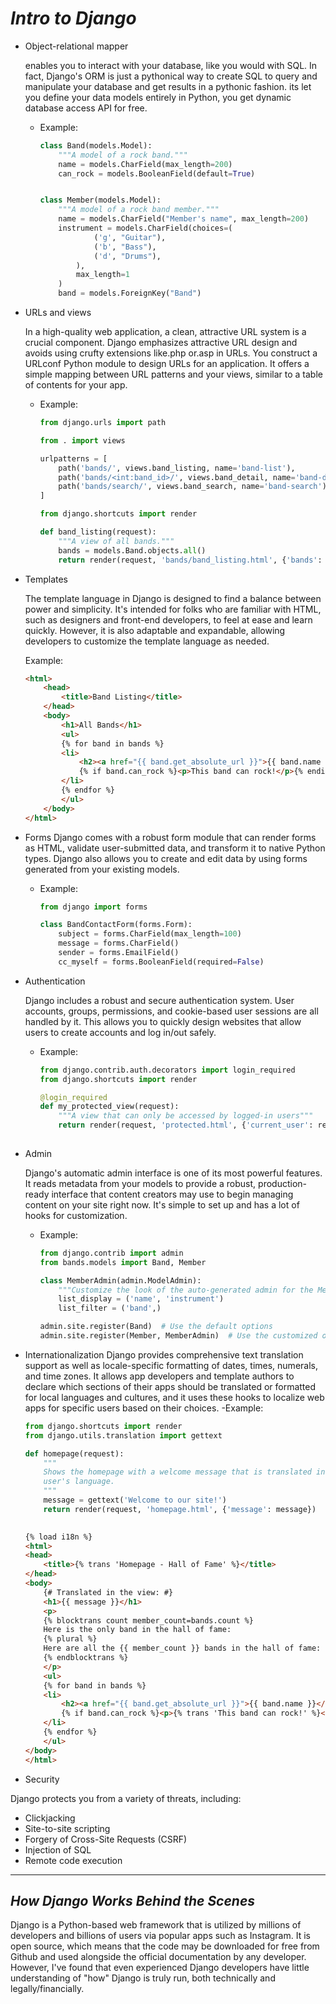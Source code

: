 # *Intro to Django*

- Object-relational mapper

    enables you to interact with your database, like you would with SQL. In fact, Django's ORM is just a pythonical way to create SQL to query and manipulate your database and get results in a pythonic fashion. its let you define your data models entirely in Python, you get dynamic database access API for free.

  - Example:

    ```python
    class Band(models.Model):
        """A model of a rock band."""
        name = models.CharField(max_length=200)
        can_rock = models.BooleanField(default=True)


    class Member(models.Model):
        """A model of a rock band member."""
        name = models.CharField("Member's name", max_length=200)
        instrument = models.CharField(choices=(
                ('g', "Guitar"),
                ('b', "Bass"),
                ('d', "Drums"),
            ),
            max_length=1
        )
        band = models.ForeignKey("Band")
    ```

- URLs and views

    In a high-quality web application, a clean, attractive URL system is a crucial component. Django emphasizes attractive URL design and avoids using crufty extensions like.php or.asp in URLs.
    You construct a URLconf Python module to design URLs for an application. It offers a simple mapping between URL patterns and your views, similar to a table of contents for your app.

  - Example:

    ```python
    from django.urls import path

    from . import views

    urlpatterns = [
        path('bands/', views.band_listing, name='band-list'),
        path('bands/<int:band_id>/', views.band_detail, name='band-detail'),
        path('bands/search/', views.band_search, name='band-search'),
    ]

    from django.shortcuts import render

    def band_listing(request):
        """A view of all bands."""
        bands = models.Band.objects.all()
        return render(request, 'bands/band_listing.html', {'bands': bands})
    ```

- Templates

    The template language in Django is designed to find a balance between power and simplicity. It's intended for folks who are familiar with HTML, such as designers and front-end developers, to feel at ease and learn quickly. However, it is also adaptable and expandable, allowing developers to customize the template language as needed.

    Example:

    ```HTML
    <html>
        <head>
            <title>Band Listing</title>
        </head>
        <body>
            <h1>All Bands</h1>
            <ul>
            {% for band in bands %}
            <li>
                <h2><a href="{{ band.get_absolute_url }}">{{ band.name }}</a></h2>
                {% if band.can_rock %}<p>This band can rock!</p>{% endif %}
            </li>
            {% endfor %}
            </ul>
        </body>
    </html>
    ```

- Forms
    Django comes with a robust form module that can render forms as HTML, validate user-submitted data, and transform it to native Python types. Django also allows you to create and edit data by using forms generated from your existing models.

  - Example:

    ```python
    from django import forms

    class BandContactForm(forms.Form):
        subject = forms.CharField(max_length=100)
        message = forms.CharField()
        sender = forms.EmailField()
        cc_myself = forms.BooleanField(required=False) 
    ```

- Authentication

    Django includes a robust and secure authentication system. User accounts, groups, permissions, and cookie-based user sessions are all handled by it. This allows you to quickly design websites that allow users to create accounts and log in/out safely.

  - Example:

    ```python
    from django.contrib.auth.decorators import login_required
    from django.shortcuts import render

    @login_required
    def my_protected_view(request):
        """A view that can only be accessed by logged-in users"""
        return render(request, 'protected.html', {'current_user': request.user})
        
    ```

- Admin

    Django's automatic admin interface is one of its most powerful features. It reads metadata from your models to provide a robust, production-ready interface that content creators may use to begin managing content on your site right now. It's simple to set up and has a lot of hooks for customization.

  - Example:

    ```python
    from django.contrib import admin
    from bands.models import Band, Member

    class MemberAdmin(admin.ModelAdmin):
        """Customize the look of the auto-generated admin for the Member model"""
        list_display = ('name', 'instrument')
        list_filter = ('band',)

    admin.site.register(Band)  # Use the default options
    admin.site.register(Member, MemberAdmin)  # Use the customized options
    ```

- Internationalization
    Django provides comprehensive text translation support as well as locale-specific formatting of dates, times, numerals, and time zones. It allows app developers and template authors to declare which sections of their apps should be translated or formatted for local languages and cultures, and it uses these hooks to localize web apps for specific users based on their choices.
    -Example:

    ```python
    from django.shortcuts import render
    from django.utils.translation import gettext

    def homepage(request):
        """
        Shows the homepage with a welcome message that is translated in the
        user's language.
        """
        message = gettext('Welcome to our site!')
        return render(request, 'homepage.html', {'message': message})
        
    ```

    ```html
    {% load i18n %}
    <html>
    <head>
        <title>{% trans 'Homepage - Hall of Fame' %}</title>
    </head>
    <body>
        {# Translated in the view: #}
        <h1>{{ message }}</h1>
        <p>
        {% blocktrans count member_count=bands.count %}
        Here is the only band in the hall of fame:
        {% plural %}
        Here are all the {{ member_count }} bands in the hall of fame:
        {% endblocktrans %}
        </p>
        <ul>
        {% for band in bands %}
        <li>
            <h2><a href="{{ band.get_absolute_url }}">{{ band.name }}</a></h2>
            {% if band.can_rock %}<p>{% trans 'This band can rock!' %}</p>{% endif %}
        </li>
        {% endfor %}
        </ul>
    </body>
    </html>
    ```

- Security

Django protects you from a variety of threats, including:

- Clickjacking
- Site-to-site scripting
- Forgery of Cross-Site Requests (CSRF)
- Injection of SQL
- Remote code execution

-------------

## *How Django Works Behind the Scenes*

Django is a Python-based web framework that is utilized by millions of developers and billions of users via popular apps such as Instagram. It is open source, which means that the code may be downloaded for free from Github and used alongside the official documentation by any developer. However, I've found that even experienced Django developers have little understanding of "how" Django is truly run, both technically and legally/financially.
